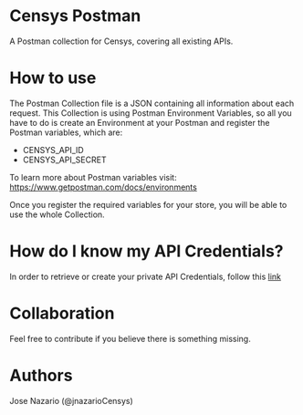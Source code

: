 # Censys Postman
A Postman collection for Censys, covering all existing APIs.

# How to use

The Postman Collection file is a JSON containing all information about each request. This Collection is using Postman Environment Variables, so all you have to do is create an Environment at your Postman and register the Postman variables, which are:

* CENSYS\_API\_ID
* CENSYS\_API\_SECRET

To learn more about Postman variables visit: https://www.getpostman.com/docs/environments

Once you register the required variables for your store, you will be able to use the whole Collection.

# How do I know my API Credentials?

In order to retrieve or create your private API Credentials, follow this [link](https://censys.io/account/api)

# Collaboration

Feel free to contribute if you believe there is something missing.

# Authors

Jose Nazario (@jnazarioCensys)
